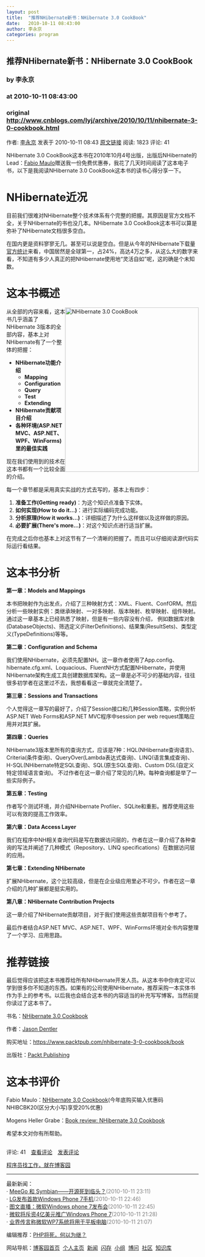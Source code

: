```yaml
---
layout: post
title:  "推荐NHibernate新书：NHibernate 3.0 CookBook"
date:   2010-10-11 08:43:00
author: 李永京
categories: program
---
```


## 推荐NHibernate新书：NHibernate 3.0 CookBook
### by 李永京
### at 2010-10-11 08:43:00
### original <http://www.cnblogs.com/lyj/archive/2010/10/11/nhibernate-3-0-cookbook.html>

<p><a href="http://www.cnblogs.com/lyj/"><img src="http://pic.cnblogs.com/face/u20012.jpg" alt="" border="0"></a><br>作者: <a href="http://www.cnblogs.com/lyj/">李永京</a> 发表于 2010-10-11 08:43 <a href="http://www.cnblogs.com/lyj/archive/2010/10/11/nhibernate-3-0-cookbook.html">原文链接</a> 阅读: 1823 评论: 41</p><p>NHibernate 3.0 CookBook这本书在2010年10月4号出版，出版后NHibernate的Lead：<a href="http://www.cnblogs.com/fabiomaulo.blogspot.com">Fabio 
Maulo</a>赠送我一份免费优惠券，我花了几天时间阅读了这本电子书，以下是我阅读NHibernate 3.0 CookBook这本书的读书心得分享一下。</p>
<h1>NHibernate近况</h1>
<p>目前我们很难对NHibernate整个技术体系有个完整的把握。其原因是官方文档不全，关于NHibernate的书也没几本。NHibernate 3.0 
CookBook这本书可以算是弥补了NHibernate文档很多空白。</p>
<p>
在国内更是资料寥寥无几。甚至可以说是空白。但是从今年的NHibernate下载量<a href="http://bit.ly/90JuFh">官方统计</a>来看，中国居然是全球第一，占24%，高达4万之多，从这么大的数字来看，不知道有多少人真正的把NHibernate使用地“灵活自如”呢，这的确是个未知数。</p>
<h1>这本书概述</h1>
<a href="https://www.packtpub.com/nhibernate-3-0-cookbook/book">
<img alt="NHibernate 3.0 CookBook" height="431" src="https://www.packtpub.com/sites/default/files/3043OS_MockupCover_Cookbook.jpg" width="350" style="float:right"></a>
<p>从全部的内容来看，这本书几乎涵盖了NHibernate 3版本的全部内容，基本上对NHibernate有了一个整体的把握：</p>
<ul>
	<li><strong>NHibernate功能介绍</strong><ul>
		<li><strong>Mapping</strong></li>
		<li><strong>Configuration</strong></li>
		<li><strong>Query</strong></li>
		<li><strong>Test</strong></li>
		<li><strong>Extending</strong></li>
	</ul>
	</li>
	<li><strong>NHibernate贡献项目介绍</strong></li>
	<li><strong>各种环境(ASP.NET MVC、ASP.NET、WPF、WinForms)里的最佳实践</strong></li>
</ul>
<p>现在我们使用到的技术在这本书都有一个比较全面的介绍。</p>
<p>每一个章节都是采用真实实战的方式去写的，基本上有四步：</p>
<ol>
	<li><strong>准备工作(Getting ready)</strong>：为这个知识点准备下实体。</li>
	<li><strong>如何实现(How to do it...)</strong>：进行实际编码完成功能。</li>
	<li><strong>分析原理(How it works...)</strong>：详细描述了为什么这样做以及这样做的原因。</li>
	<li><strong>必要扩展(There&#39;s more...)</strong>：对这个知识点进行适当扩展。</li>
</ol>
<p>在完成之后你也基本上对这节有了一个清晰的把握了。而且可以仔细阅读源代码实际运行看结果。</p>
<h1>这本书分析</h1>
<p><strong>第一章：Models and Mappings</strong></p>
<p>本书把映射作为出发点，介绍了三种映射方式：XML、Fluent、ConfORM。然后分析一些映射实例：类继承映射、一对多映射、版本映射、枚举映射、组件映射。通过这一章基本上已经熟悉了映射，但是有一些内容没有介绍，
例如数据库对象(DatabaseObjects)、筛选定义(FilterDefinitions)、结果集(ResultSets)、类型定义(TypeDefinitions)等等。</p>
<p><strong>第二章：Configuration and Schema</strong></p>
<p>我们使用NHibernate，必须先配置NH。这一章作者使用了App.config、hibernate.cfg.xml、Loquacious、FluentNH方式配置NHibernate，并使用NHibernate架构生成工具创建数据库架构。这一章是必不可少的基础内容，往往很多初学者在这里过不去，我想看看这一章就完全清楚了。</p>
<p><strong>第三章：Sessions and Transactions</strong></p>
<p>个人觉得这一章写的最好了，介绍了Session接口和几种Session策略，实例分析ASP.NET Web Forms和ASP.NET MVC程序中session per web request策略应用并对其扩展。</p>
<p><strong>第四章：Queries</strong></p>
<p>NHibernate3版本里所有的查询方式，应该是7种：HQL(NHibernate查询语言)、Criteria(条件查询)、QueryOver(Lambda表达式查询)、LINQ(语言集成查询)、H-SQL(NHibernate特定SQL查询)、SQL(原生SQL查询)、Custom DSL(自定义特定领域语言查询)。
不过作者在这一章介绍了常见的几种。每种查询都是举了一些实际例子。</p>
<p><strong>第五章：Testing</strong></p>
<p>作者写个测试环境，并介绍NHibernate Profiler、SQLite和重影。推荐使用这些可以有效的提高工作效率。</p>
<p><strong>第六章：Data Access Layer</strong></p>
<p>我们在程序中NH相关查询代码是写在数据访问层的，作者在这一章介绍了各种查询的写法并阐述了几种模式（Repository、LINQ specifications）在数据访问层的应用。</p>
<p><strong>第七章：Extending NHibernate</strong></p>
<p>扩展NHibernate，这个比较高级，但是在企业级应用里必不可少。作者在这一章介绍的几种扩展都是挺实用的。</p>
<p><strong>第八章：NHibernate Contribution Projects</strong></p>
<p>这一章介绍了NHibernate贡献项目，对于我们使用这些贡献项目有个参考了。</p>
<p>最后作者结合ASP.NET MVC、ASP.NET、WPF、WinForms环境对全书内容整理了一个学习、应用思路。</p>
<h1>推荐链接</h1>
<p>
最后觉得应该把这本书推荐给所有NHibernate开发人员。从这本书中你肯定可以学到很多你不知道的东西。如果有的公司使用NHibernate，推荐采购一本实体书作为手上的参考书。以后我也会结合这本书的内容适当的补充写写博客。当然前提你读过了这本书了。</p>
<p>书名：<a href="https://www.packtpub.com/nhibernate-3-0-cookbook/book">NHibernate 3.0 Cookbook</a></p>
<p>作者：<a href="http://www.jasondentler.com/">Jason Dentler</a></p>
<p>购买地址：<a href="https://www.packtpub.com/nhibernate-3-0-cookbook/book">https://www.packtpub.com/nhibernate-3-0-cookbook/book</a></p>
<p>出版社：<a href="http://www.packtpub.com/">Packt Publishing</a></p>
<h1>这本书评价</h1>
<p>Fabio Maulo：<a href="http://nhforge.org/blogs/nhibernate/archive/2010/10/05/nhibernate-3-0-cookbook.aspx">NHibernate 3.0 Cookbook</a>(今年底购买输入优惠码NHIBCBK20(区分大小写)享受20%优惠)</p>
<p>Mogens Heller Grabe：<a href="http://mookid.dk/oncode/archives/1596">Book review: NHibernate 3.0 Cookbook</a></p>
<p>希望本文对你有所帮助。</p>
<img src="http://www.cnblogs.com/lyj/aggbug/1847579.html?type=1" width="1" height="1" alt=""><p>评论: 41　<a href="http://www.cnblogs.com/lyj/archive/2010/10/11/nhibernate-3-0-cookbook.html#pagedcomment">查看评论</a>　<a href="http://www.cnblogs.com/lyj/archive/2010/10/11/nhibernate-3-0-cookbook.html#commentform">发表评论</a></p><p><a href="http://job.cnblogs.com/">程序员找工作，就在博客园</a></p><hr><p>最新新闻：<br>· <a href="http://news.cnblogs.com/n/76932/">MeeGo 和 Symbian——开源死到临头？</a><span style="color:gray">(2010-10-11 23:11)</span><br>· <a href="http://news.cnblogs.com/n/76931/">LG发布首款Windows Phone 7手机</a><span style="color:gray">(2010-10-11 22:46)</span><br>· <a href="http://news.cnblogs.com/n/76930/">图文直播：微软Windows phone 7发布会</a><span style="color:gray">(2010-10-11 22:45)</span><br>· <a href="http://news.cnblogs.com/n/76929/">微软将斥资4亿美元推广Windows Phone 7</a><span style="color:gray">(2010-10-11 21:28)</span><br>· <a href="http://news.cnblogs.com/n/76928/">业界传言称微软WP7系统将用于平板电脑</a><span style="color:gray">(2010-10-11 21:07)</span><br></p><p>编辑推荐：<a href="http://news.cnblogs.com/n/76823/">PHP将死，何以为继？</a><br></p><p>网站导航：<a href="http://www.cnblogs.com">博客园首页</a>  <a href="http://home.cnblogs.com/">个人主页</a>  <a href="http://news.cnblogs.com">新闻</a>  <a href="http://home.cnblogs.com/ing/">闪存</a>  <a href="http://home.cnblogs.com/group/">小组</a>  <a href="http://space.cnblogs.com/q/">博问</a>  <a href="http://space.cnblogs.com">社区</a>  <a href="http://kb.cnblogs.com">知识库</a></p>